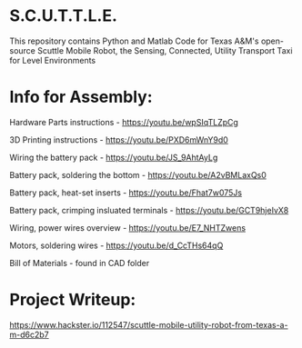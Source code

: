 # S.C.U.T.T.L.E.
This repository contains Python and Matlab Code for Texas A&amp;M's open-source Scuttle Mobile Robot, the Sensing, Connected, Utility Transport Taxi for Level Environments

# Info for Assembly:
Hardware Parts instructions - https://youtu.be/wpSIqTLZpCg

3D Printing instructions - https://youtu.be/PXD6mWnY9d0

Wiring the battery pack - https://youtu.be/JS_9AhtAyLg

Battery pack, soldering the bottom - https://youtu.be/A2vBMLaxQs0

Battery pack, heat-set inserts - https://youtu.be/Fhat7w075Js

Battery pack, crimping insluated terminals  - https://youtu.be/GCT9hjeIvX8

Wiring, power wires overview - https://youtu.be/E7_NHTZwens

Motors, soldering wires - https://youtu.be/d_CcTHs64qQ

Bill of Materials - found in CAD folder

# Project Writeup:
https://www.hackster.io/112547/scuttle-mobile-utility-robot-from-texas-a-m-d6c2b7

